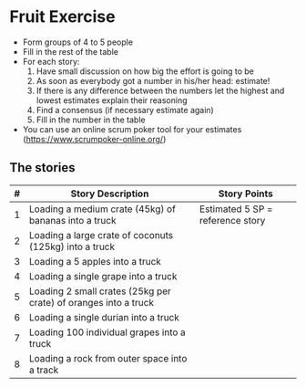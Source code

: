 # Fruit Exercise

- Form groups of 4 to 5 people
- Fill in the rest of the table
- For each story:
    1. Have small discussion on how big the effort is going to be
    1. As soon as everybody got a number in his/her head: estimate!
    1. If there is any difference between the numbers let the highest and lowest estimates explain their reasoning
    1. Find a consensus (if necessary estimate again)
    1. Fill in the number in the table
- You can use an online scrum poker tool for your estimates (https://www.scrumpoker-online.org/)


## The stories
| # | Story Description                                                 | Story Points                     |
|---|-------------------------------------------------------------------|----------------------------------|
| 1 | Loading a medium crate (45kg) of bananas into a truck             | Estimated 5 SP = reference story |
| 2 | Loading a large crate of coconuts (125kg) into a truck            |                                  |
| 3 | Loading a 5 apples into a truck                                   |                                  |
| 4 | Loading a single grape into a truck                               |                                  |
| 5 | Loading 2 small crates (25kg per crate) of oranges into a truck   |                                  |
| 6 | Loading a single durian into a truck                              |                                  |
| 7 | Loading 100 individual grapes into a truck                        |                                  |
| 8 | Loading a rock from outer space into a track                      |                                  |










